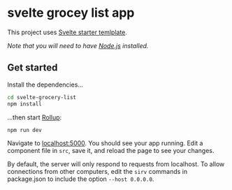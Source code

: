 # svelte grocey list app 

This project uses [Svelte starter temlplate](https://github.com/sveltejs/template).


*Note that you will need to have [Node.js](https://nodejs.org) installed.*


## Get started

Install the dependencies...

```bash
cd svelte-grocery-list
npm install
```

...then start [Rollup](https://rollupjs.org):

```bash
npm run dev
```

Navigate to [localhost:5000](http://localhost:5000). You should see your app running. Edit a component file in `src`, save it, and reload the page to see your changes.

By default, the server will only respond to requests from localhost. To allow connections from other computers, edit the `sirv` commands in package.json to include the option `--host 0.0.0.0`.


